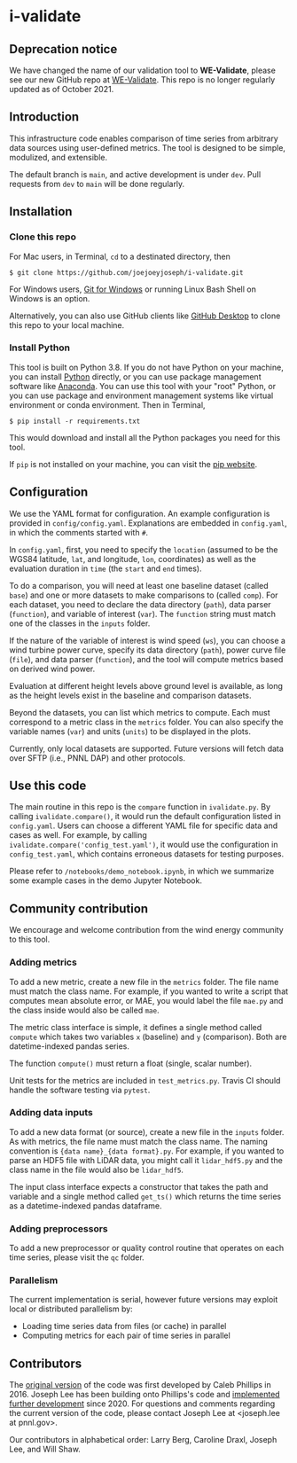 # i-validate

## Deprecation notice

We have changed the name of our validation tool to **WE-Validate**, please see our new GitHub repo at [WE-Validate](https://github.com/joejoeyjoseph/WE-Validate). This repo is no longer regularly updated as of October 2021. 

## Introduction

This infrastructure code enables comparison of time series from arbitrary data sources using user-defined metrics. The tool is designed to be simple, modulized, and extensible. 

The default branch is `main`, and active development is under `dev`. Pull requests from `dev` to `main` will be done regularly.

## Installation

### Clone this repo

For Mac users, in Terminal, `cd` to a destinated directory, then

`$ git clone https://github.com/joejoeyjoseph/i-validate.git`

For Windows users, [Git for Windows](https://gitforwindows.org/) or running Linux Bash Shell on Windows is an option. 

Alternatively, you can also use GitHub clients like [GitHub Desktop](https://desktop.github.com/) to clone this repo to your local machine.

### Install Python

This tool is built on Python 3.8. If you do not have Python on your machine, you can install [Python](https://www.python.org/) directly, or you can use package management software like [Anaconda](https://www.anaconda.com/). You can use this tool with your "root" Python, or you can use package and environment management systems like virtual environment or conda environment. Then in Terminal, 

`$ pip install -r requirements.txt`

This would download and install all the Python packages you need for this tool. 

If `pip` is not installed on your machine, you can visit the [pip website](https://pip.pypa.io/en/stable/installing/).

## Configuration

We use the YAML format for configuration. An example configuration is provided in `config/config.yaml`. Explanations are embedded in `config.yaml`, in which the comments started with `#`.

In `config.yaml`, first, you need to specify the `location` (assumed to be the WGS84 latitude, `lat`, and longitude, `lon`, coordinates) as well as the evaluation duration in `time` (the `start` and `end` times).

To do a comparison, you will need at least one baseline dataset (called `base`) and one or more datasets to make comparisons to (called `comp`). For each dataset, you need to declare the data directory (`path`), data parser (`function`), and variable of interest (`var`). The `function` string must match one of the classes in the `inputs` folder.

If the nature of the variable of interest is wind speed (`ws`), you can choose a wind turbine power curve, specify its data directory (`path`), power curve file (`file`), and data parser (`function`), and the tool will compute metrics based on derived wind power.

Evaluation at different height levels above ground level is available, as long as the height levels exist in the baseline and comparison datasets.

Beyond the datasets, you can list which metrics to compute. Each must correspond to a metric class in the `metrics` folder. You can also specify the variable names (`var`) and units (`units`) to be displayed in the plots. 

Currently, only local datasets are supported. Future versions will fetch data over SFTP (i.e., PNNL DAP) and other protocols.

## Use this code

The main routine in this repo is the `compare` function in `ivalidate.py`. By calling `ivalidate.compare()`, it would run the default configuration listed in `config.yaml`. Users can choose a different YAML file for specific data and cases as well. For example, by calling `ivalidate.compare('config_test.yaml')`, it would use the configuration in `config_test.yaml`, which contains erroneous datasets for testing purposes.

Please refer to `/notebooks/demo_notebook.ipynb`, in which we summarize some example cases in the demo Jupyter Notebook.

## Community contribution

We encourage and welcome contribution from the wind energy community to this tool.

### Adding metrics

To add a new metric, create a new file in the `metrics` folder. The file name must match the class name. For example, if you wanted to write a script that computes mean absolute error, or MAE, you would label the file `mae.py` and the class inside would also be called `mae`.

The metric class interface is simple, it defines a single method called `compute` which takes two variables `x` (baseline) and `y` (comparison). Both are datetime-indexed pandas series.

The function `compute()` must return a float (single, scalar number).

Unit tests for the metrics are included in `test_metrics.py`. Travis CI should handle the software testing via `pytest`.

### Adding data inputs

To add a new data format (or source), create a new file in the `inputs` folder. As with metrics, the file name must match the class name. The naming convention is `{data name}_{data format}.py`. For example, if you wanted to parse an HDF5 file with LiDAR data, you might call it `lidar_hdf5.py` and the class name in the file would also be `lidar_hdf5`.

The input class interface expects a constructor that takes the path and variable and a single method called `get_ts()` which returns the time series as a datetime-indexed pandas dataframe.

### Adding preprocessors

To add a new preprocessor or quality control routine that operates on each time series, please visit the `qc` folder.

### Parallelism

The current implementation is serial, however future versions may exploit local or distributed parallelism by:

  * Loading time series data from files (or cache) in parallel
  * Computing metrics for each pair of time series in parallel

## Contributors

The [original version](https://github.com/somerandomsequence/nwtc-ivalidate) of the code was first developed by Caleb Phillips in 2016. Joseph Lee has been building onto Phillips's code and [implemented further development](https://github.com/joejoeyjoseph/nwtc-ivalidate) since 2020. For questions and comments regarding the current version of the code, please contact Joseph Lee at <joseph.lee at pnnl.gov>.

Our contributors in alphabetical order:
Larry Berg, Caroline Draxl, Joseph Lee, and Will Shaw. 